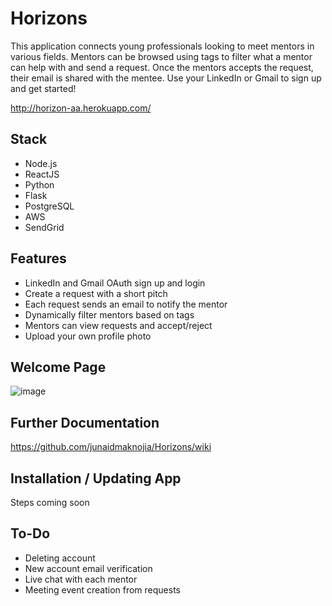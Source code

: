 # Horizons

This application connects young professionals looking to meet mentors in various fields. Mentors can be browsed using tags to filter what a mentor can help with and send a request. Once the mentors accepts the request, their email is shared with the mentee. Use your LinkedIn or Gmail to sign up and get started!

http://horizon-aa.herokuapp.com/

## Stack
   - Node.js
   - ReactJS
   - Python
   - Flask
   - PostgreSQL
   - AWS
   - SendGrid


## Features
   - LinkedIn and Gmail OAuth sign up and login
   - Create a request with a short pitch
   - Each request sends an email to notify the mentor
   - Dynamically filter mentors based on tags
   - Mentors can view requests and accept/reject
   - Upload your own profile photo

## Welcome Page
![image](https://user-images.githubusercontent.com/74396674/119068418-c6bfc400-b9a9-11eb-8ca8-c20bcd4fa7c5.png)

## Further Documentation
https://github.com/junaidmaknojia/Horizons/wiki

## Installation / Updating App
Steps coming soon

## To-Do
   - Deleting account
   - New account email verification
   - Live chat with each mentor
   - Meeting event creation from requests
